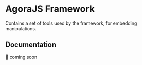 # AgoraJS Framework

Contains a set of tools used by the framework, for embedding manipulations.

## Documentation

:construction: coming soon
